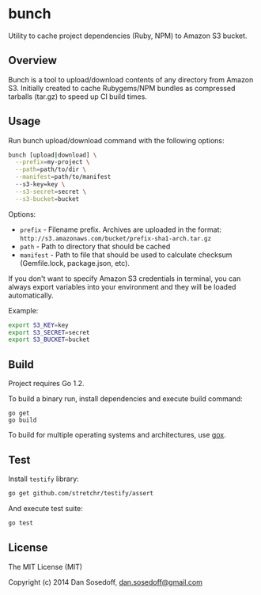 # bunch

Utility to cache project dependencies (Ruby, NPM) to Amazon S3 bucket.

## Overview

Bunch is a tool to upload/download contents of any directory from Amazon S3. Initially
created to cache Rubygems/NPM bundles as compressed tarballs (tar.gz) to speed up 
CI build times.

## Usage

Run bunch upload/download command with the following options:

``` bash
bunch [upload|download] \
  --prefix=my-project \
  --path=path/to/dir \
  --manifest=path/to/manifest
  --s3-key=key \
  --s3-secret=secret \
  --s3-bucket=bucket
```

Options:

- `prefix` - Filename prefix. Archives are uploaded in the format: `http://s3.amazonaws.com/bucket/prefix-sha1-arch.tar.gz`
- `path` - Path to directory that should be cached
- `manifest` - Path to file that should be used to calculate checksum (Gemfile.lock, package.json, etc). 

If you don't want to specify Amazon S3 credentials in terminal, you can always
export variables into your environment and they will be loaded automatically.

Example:

``` bash
export S3_KEY=key
export S3_SECRET=secret
export S3_BUCKET=bucket
```

## Build

Project requires Go 1.2.

To build a binary run, install dependencies and execute build command:

```
go get
go build
```

To build for multiple operating systems and architectures, use [gox](https://github.com/mitchellh/gox).

## Test

Install `testify` library:

``` bash
go get github.com/stretchr/testify/assert
```

And execute test suite:

``` bash
go test
```

## License

The MIT License (MIT)

Copyright (c) 2014 Dan Sosedoff, <dan.sosedoff@gmail.com>